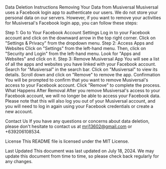 Data Deletion Instructions
Removing Your Data from Musiversal
Musiversal uses a Facebook login app to authenticate our users. We do not store your personal data on our servers. However, if you want to remove your activities for Musiversal's Facebook login app, you can follow these steps:

Step 1: Go to Your Facebook Account Settings
Log in to your Facebook account and click on the downward arrow in the top right corner.
Click on "Settings & Privacy" from the dropdown menu.
Step 2: Access Apps and Websites
Click on "Settings" from the left-hand menu.
Then, click on "Security and Login" from the left-hand menu.
Look for "Apps and Websites" and click on it.
Step 3: Remove Musiversal App
You will see a list of all the apps and websites you have linked with your Facebook account.
Search for "Musiversal" in the search bar.
Click on "Musiversal" to view its details.
Scroll down and click on "Remove" to remove the app.
Confirmation
You will be prompted to confirm that you want to remove Musiversal's access to your Facebook account.
Click "Remove" to complete the process.
What Happens After Removal
After you remove Musiversal's access to your Facebook account, we will no longer be able to access your Facebook data. Please note that this will also log you out of your Musiversal account, and you will need to log in again using your Facebook credentials or create a new account.

Contact Us
If you have any questions or concerns about data deletion, please don't hesitate to contact us at mrj13602@gmail.com or +639206108534.

License
This README file is licensed under the MIT License.

Last Updated
This document was last updated on July 18, 2024. We may update this document from time to time, so please check back regularly for any changes.
